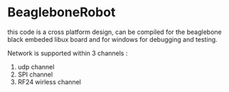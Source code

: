﻿# BeagleboneRobot

this code is a cross platform design,
can be compiled for the beaglebone black embeded libux board 
and for windows for debugging and testing.

Network is supported within 3 channels :
1. udp channel
2. SPI channel 
3. RF24 wirless channel


